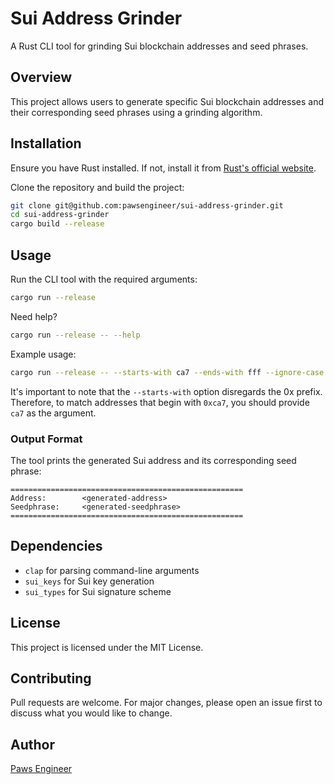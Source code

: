 # Sui Address Grinder

A Rust CLI tool for grinding Sui blockchain addresses and seed phrases.

## Overview

This project allows users to generate specific Sui blockchain addresses and their corresponding seed phrases using a grinding algorithm.

## Installation

Ensure you have Rust installed. If not, install it from [Rust's official website](https://www.rust-lang.org/).

Clone the repository and build the project:

```sh
git clone git@github.com:pawsengineer/sui-address-grinder.git
cd sui-address-grinder
cargo build --release
```

## Usage

Run the CLI tool with the required arguments:

```sh
cargo run --release
```

Need help?
```sh
cargo run --release -- --help
```

Example usage:

```sh
cargo run --release -- --starts-with ca7 --ends-with fff --ignore-case
```

It's important to note that the `--starts-with` option disregards the 0x prefix. Therefore, to match addresses that begin with `0xca7`, you should provide `ca7` as the argument.

### Output Format

The tool prints the generated Sui address and its corresponding seed phrase:

```
====================================================
Address:        <generated-address>
Seedphrase:     <generated-seedphrase>
====================================================
```

## Dependencies

- `clap` for parsing command-line arguments
- `sui_keys` for Sui key generation
- `sui_types` for Sui signature scheme

## License

This project is licensed under the MIT License.

## Contributing

Pull requests are welcome. For major changes, please open an issue first to discuss what you would like to change.

## Author

[Paws Engineer](https://github.com/pawsengineer)